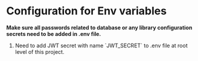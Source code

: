<h1>Configuration for Env variables</h1>
<p><b>Make sure all passwords related to database or any library configuration secrets need to be added in .env file.</b></p>
<ol>
<li>Need to add JWT secret with name `JWT_SECRET` to .env file at root level of this project.</li>
</ol>
